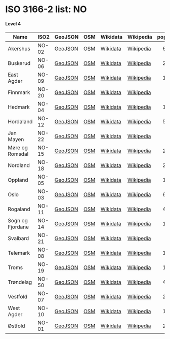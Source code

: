 # ISO 3166-2 list: NO


#### Level 4
Name | ISO2 | GeoJSON | OSM | Wikidata | Wikipedia | population 
--- | --- | --- | --- | --- | --- | --: 
Akershus | NO-02 | [GeoJSON](../../export/geojson/q8/iso2/NO/NO-02.geojson) | [OSM](https://www.openstreetmap.org/relation/406106) | [Wikidata](https://www.wikidata.org/wiki/Q50615) | [Wikipedia](http://en.wikipedia.org/wiki/no%3AAkershus) | 624,055
Buskerud | NO-06 | [GeoJSON](../../export/geojson/q8/iso2/NO/NO-06.geojson) | [OSM](https://www.openstreetmap.org/relation/412297) | [Wikidata](https://www.wikidata.org/wiki/Q50618) | [Wikipedia](http://en.wikipedia.org/wiki/no%3ABuskerud) | 283,148
East Agder | NO-09 | [GeoJSON](../../export/geojson/q8/iso2/NO/NO-09.geojson) | [OSM](https://www.openstreetmap.org/relation/406015) | [Wikidata](https://www.wikidata.org/wiki/Q50621) | [Wikipedia](http://en.wikipedia.org/wiki/no%3AAust-Agder) | 117,655
Finnmark | NO-20 | [GeoJSON](../../export/geojson/q8/iso2/NO/NO-20.geojson) | [OSM](https://www.openstreetmap.org/relation/406389) | [Wikidata](https://www.wikidata.org/wiki/Q50632) | [Wikipedia](http://en.wikipedia.org/wiki/no%3AFinnmark) | 75,758
Hedmark | NO-04 | [GeoJSON](../../export/geojson/q8/iso2/NO/NO-04.geojson) | [OSM](https://www.openstreetmap.org/relation/412436) | [Wikidata](https://www.wikidata.org/wiki/Q50616) | [Wikipedia](http://en.wikipedia.org/wiki/no%3AHedmark) | 197,406
Hordaland | NO-12 | [GeoJSON](../../export/geojson/q8/iso2/NO/NO-12.geojson) | [OSM](https://www.openstreetmap.org/relation/404144) | [Wikidata](https://www.wikidata.org/wiki/Q50625) | [Wikipedia](http://en.wikipedia.org/wiki/no%3AHordaland) | 524,495
Jan Mayen | NO-22 | [GeoJSON](../../export/geojson/q8/iso2/NO/NO-22.geojson) | [OSM](https://www.openstreetmap.org/relation/1337126) | [Wikidata](https://www.wikidata.org/wiki/Q14056) | [Wikipedia](http://en.wikipedia.org/wiki/no%3AJan%20Mayen) | 18
Møre og Romsdal | NO-15 | [GeoJSON](../../export/geojson/q8/iso2/NO/NO-15.geojson) | [OSM](https://www.openstreetmap.org/relation/406868) | [Wikidata](https://www.wikidata.org/wiki/Q50627) | [Wikipedia](http://en.wikipedia.org/wiki/no%3AM%C3%B8re%20og%20Romsdal) | 265,392
Nordland | NO-18 | [GeoJSON](../../export/geojson/q8/iso2/NO/NO-18.geojson) | [OSM](https://www.openstreetmap.org/relation/408105) | [Wikidata](https://www.wikidata.org/wiki/Q50630) | [Wikipedia](http://en.wikipedia.org/wiki/no%3ANordland) | 243,385
Oppland | NO-05 | [GeoJSON](../../export/geojson/q8/iso2/NO/NO-05.geojson) | [OSM](https://www.openstreetmap.org/relation/412377) | [Wikidata](https://www.wikidata.org/wiki/Q50617) | [Wikipedia](http://en.wikipedia.org/wiki/no%3AOppland) | 189,545
Oslo | NO-03 | [GeoJSON](../../export/geojson/q8/iso2/NO/NO-03.geojson) | [OSM](https://www.openstreetmap.org/relation/406091) | [Wikidata](https://www.wikidata.org/wiki/Q585) | [Wikipedia](http://en.wikipedia.org/wiki/no%3AOslo) | 693,494
Rogaland | NO-11 | [GeoJSON](../../export/geojson/q8/iso2/NO/NO-11.geojson) | [OSM](https://www.openstreetmap.org/relation/405836) | [Wikidata](https://www.wikidata.org/wiki/Q50624) | [Wikipedia](http://en.wikipedia.org/wiki/no%3ARogaland) | 475,654
Sogn og Fjordane | NO-14 | [GeoJSON](../../export/geojson/q8/iso2/NO/NO-14.geojson) | [OSM](https://www.openstreetmap.org/relation/407787) | [Wikidata](https://www.wikidata.org/wiki/Q50626) | [Wikipedia](http://en.wikipedia.org/wiki/no%3ASogn%20og%20Fjordane) | 109,774
Svalbard | NO-21 | [GeoJSON](../../export/geojson/q8/iso2/NO/NO-21.geojson) | [OSM](https://www.openstreetmap.org/relation/1337397) | [Wikidata](https://www.wikidata.org/wiki/Q25231) | [Wikipedia](http://en.wikipedia.org/wiki/en%3ASvalbard) | 2,668
Telemark | NO-08 | [GeoJSON](../../export/geojson/q8/iso2/NO/NO-08.geojson) | [OSM](https://www.openstreetmap.org/relation/405156) | [Wikidata](https://www.wikidata.org/wiki/Q2254) | [Wikipedia](http://en.wikipedia.org/wiki/no%3ATelemark) | 173,318
Troms | NO-19 | [GeoJSON](../../export/geojson/q8/iso2/NO/NO-19.geojson) | [OSM](https://www.openstreetmap.org/relation/407717) | [Wikidata](https://www.wikidata.org/wiki/Q50631) | [Wikipedia](http://en.wikipedia.org/wiki/no%3ATroms) | 167,207
Trøndelag | NO-50 | [GeoJSON](../../export/geojson/q8/iso2/NO/NO-50.geojson) | [OSM](https://www.openstreetmap.org/relation/406567) | [Wikidata](https://www.wikidata.org/wiki/Q127676) | [Wikipedia](http://en.wikipedia.org/wiki/no%3ATr%C3%B8ndelag) | 464,060
Vestfold | NO-07 | [GeoJSON](../../export/geojson/q8/iso2/NO/NO-07.geojson) | [OSM](https://www.openstreetmap.org/relation/404589) | [Wikidata](https://www.wikidata.org/wiki/Q50619) | [Wikipedia](http://en.wikipedia.org/wiki/no%3AVestfold) | 251,078
West Agder | NO-10 | [GeoJSON](../../export/geojson/q8/iso2/NO/NO-10.geojson) | [OSM](https://www.openstreetmap.org/relation/405929) | [Wikidata](https://www.wikidata.org/wiki/Q50623) | [Wikipedia](http://en.wikipedia.org/wiki/no%3AVest-Agder) | 187,589
Østfold | NO-01 | [GeoJSON](../../export/geojson/q8/iso2/NO/NO-01.geojson) | [OSM](https://www.openstreetmap.org/relation/406060) | [Wikidata](https://www.wikidata.org/wiki/Q50614) | [Wikipedia](http://en.wikipedia.org/wiki/no%3A%C3%98stfold) | 297,520
